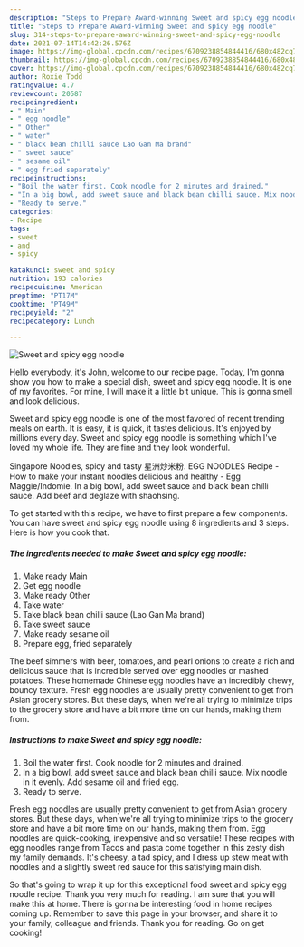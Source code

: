 ```yaml
---
description: "Steps to Prepare Award-winning Sweet and spicy egg noodle"
title: "Steps to Prepare Award-winning Sweet and spicy egg noodle"
slug: 314-steps-to-prepare-award-winning-sweet-and-spicy-egg-noodle
date: 2021-07-14T14:42:26.576Z
image: https://img-global.cpcdn.com/recipes/6709238854844416/680x482cq70/sweet-and-spicy-egg-noodle-recipe-main-photo.jpg
thumbnail: https://img-global.cpcdn.com/recipes/6709238854844416/680x482cq70/sweet-and-spicy-egg-noodle-recipe-main-photo.jpg
cover: https://img-global.cpcdn.com/recipes/6709238854844416/680x482cq70/sweet-and-spicy-egg-noodle-recipe-main-photo.jpg
author: Roxie Todd
ratingvalue: 4.7
reviewcount: 20587
recipeingredient:
- " Main"
- " egg noodle"
- " Other"
- " water"
- " black bean chilli sauce Lao Gan Ma brand"
- " sweet sauce"
- " sesame oil"
- " egg fried separately"
recipeinstructions:
- "Boil the water first. Cook noodle for 2 minutes and drained."
- "In a big bowl, add sweet sauce and black bean chilli sauce. Mix noodle in it evenly. Add sesame oil and fried egg."
- "Ready to serve."
categories:
- Recipe
tags:
- sweet
- and
- spicy

katakunci: sweet and spicy 
nutrition: 193 calories
recipecuisine: American
preptime: "PT17M"
cooktime: "PT49M"
recipeyield: "2"
recipecategory: Lunch

---
```



![Sweet and spicy egg noodle](https://img-global.cpcdn.com/recipes/6709238854844416/680x482cq70/sweet-and-spicy-egg-noodle-recipe-main-photo.jpg)

Hello everybody, it's John, welcome to our recipe page. Today, I'm gonna show you how to make a special dish, sweet and spicy egg noodle. It is one of my favorites. For mine, I will make it a little bit unique. This is gonna smell and look delicious.

Sweet and spicy egg noodle is one of the most favored of recent trending meals on earth. It is easy, it is quick, it tastes delicious. It's enjoyed by millions every day. Sweet and spicy egg noodle is something which I've loved my whole life. They are fine and they look wonderful.

Singapore Noodles, spicy and tasty 星洲炒米粉. EGG NOODLES Recipe - How to make your instant noodles delicious and healthy - Egg Maggie/Indomie. In a big bowl, add sweet sauce and black bean chilli sauce. Add beef and deglaze with shaohsing.


To get started with this recipe, we have to first prepare a few components. You can have sweet and spicy egg noodle using 8 ingredients and 3 steps. Here is how you cook that.

<!--inarticleads1-->

##### The ingredients needed to make Sweet and spicy egg noodle:

1. Make ready  Main
1. Get  egg noodle
1. Make ready  Other
1. Take  water
1. Take  black bean chilli sauce (Lao Gan Ma brand)
1. Take  sweet sauce
1. Make ready  sesame oil
1. Prepare  egg, fried separately


The beef simmers with beer, tomatoes, and pearl onions to create a rich and delicious sauce that is incredible served over egg noodles or mashed potatoes. These homemade Chinese egg noodles have an incredibly chewy, bouncy texture. Fresh egg noodles are usually pretty convenient to get from Asian grocery stores. But these days, when we&#39;re all trying to minimize trips to the grocery store and have a bit more time on our hands, making them from. 

<!--inarticleads2-->

##### Instructions to make Sweet and spicy egg noodle:

1. Boil the water first. Cook noodle for 2 minutes and drained.
1. In a big bowl, add sweet sauce and black bean chilli sauce. Mix noodle in it evenly. Add sesame oil and fried egg.
1. Ready to serve.


Fresh egg noodles are usually pretty convenient to get from Asian grocery stores. But these days, when we&#39;re all trying to minimize trips to the grocery store and have a bit more time on our hands, making them from. Egg noodles are quick-cooking, inexpensive and so versatile! These recipes with egg noodles range from Tacos and pasta come together in this zesty dish my family demands. It&#39;s cheesy, a tad spicy, and I dress up stew meat with noodles and a slightly sweet red sauce for this satisfying main dish. 

So that's going to wrap it up for this exceptional food sweet and spicy egg noodle recipe. Thank you very much for reading. I am sure that you will make this at home. There is gonna be interesting food in home recipes coming up. Remember to save this page in your browser, and share it to your family, colleague and friends. Thank you for reading. Go on get cooking!
